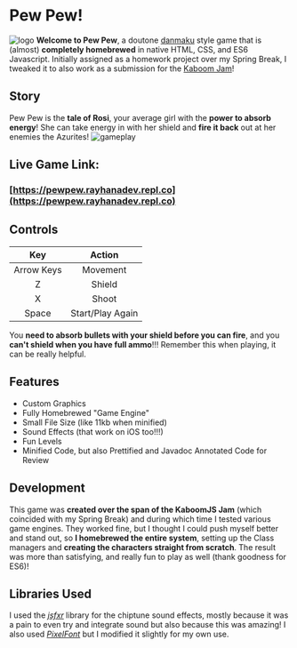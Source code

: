 # **Pew Pew!**
![logo](https://i.postimg.cc/28drzTbX/C84790-FE-ACDF-47-E8-934-D-A7283-FC288-FF.png)
**Welcome to Pew Pew**, a doutone [danmaku](https://en.touhouwiki.net/wiki/Danmaku) style game that is (almost) **completely homebrewed** in native HTML, CSS, and ES6 Javascript. Initially assigned as a homework project over my Spring Break, I tweaked it to also work as a submission for the [Kaboom Jam](https://replit.com/talk/announcements/KABOOM-JAM/127934)!

## **Story**
Pew Pew is the **tale of Rosi**, your average girl with the **power to absorb energy**! She can take energy in with her shield and **fire it back** out at her enemies the Azurites!
![gameplay](https://i.postimg.cc/28NCRg6Z/65-DF63-CC-6153-4-DE6-B6-A8-EDE0-DC6-AA81-E.jpg)

## **Live Game Link:**
### [https://pewpew.rayhanadev.repl.co](https://pewpew.rayhanadev.repl.co)

## **Controls**
| Key | Action |
| :--: | :--: |
| Arrow Keys | Movement |
| Z | Shield |
| X | Shoot |
| Space | Start/Play Again |

You **need to absorb bullets with your shield before you can fire**, and you **can't shield when you have full ammo**!!! Remember this when playing, it can be really helpful. 

## **Features**
- Custom Graphics
- Fully Homebrewed "Game Engine"
- Small File Size (like 11kb when minified)
- Sound Effects (that work on iOS too!!!)
- Fun Levels
- Minified Code, but also Prettified and Javadoc Annotated Code for Review

## **Development**
This game was **created over the span of the KaboomJS Jam** (which coincided with my Spring Break) and during which time I tested various game engines. They worked fine, but I thought I could push myself better and stand out, so **I homebrewed the entire system**, setting up the Class managers and **creating the characters straight from scratch**. The result was more than satisfying, and really fun to play as well (thank goodness for ES6)!

## **Libraries Used**
I used the *[jsfxr](http://sfxr.me)* library for the chiptune sound effects, mostly because it was a pain to even try and integrate sound but also because this was amazing! I also used *[PixelFont](https://github.com/PaulBGD/PixelFont)* but I modified it slightly for my own use.
